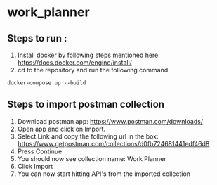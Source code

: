 # work_planner

## Steps to run :


1. Install docker by following steps mentioned here: https://docs.docker.com/engine/install/
2. cd to the repository and run the following command

```
docker-compose up --build
```

## Steps to import postman collection
1. Download postman app: https://www.postman.com/downloads/
2. Open app and click on Import.
3. Select Link and copy the following url in the box: https://www.getpostman.com/collections/d0fb724681441edf46d8
4. Press Continue
5. You should now see collection name: Work Planner
6. Click Import
7. You can now start hitting API's from the imported collection

